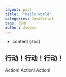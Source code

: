```yaml
---
layout: post
title:  "hello world"
categories: JavaScript
tags: 行动
author: Jiobxn
---
```


* content
{:toc}

## 行动！行动！行动！
Action! Action! Action!
